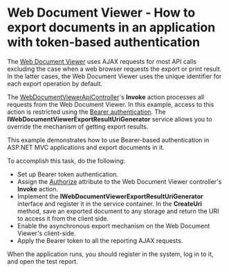 # Web Document Viewer - How to export documents in an application with token-based authentication

The [Web Document Viewer](https://documentation.devexpress.com/AspNet/114491/ASP-NET-MVC-Extensions/Reporting/Document-Viewer/HTML5-Document-Viewer) uses AJAX requests for most API calls excluding the case when a web browser requests the export or print result. In the latter cases, the Web Document Viewer uses the unique identifier for each export operation by default.

The [WebDocumentViewerApiController](https://documentation.devexpress.com/AspNet/DevExpress.Web.Mvc.Controllers.WebDocumentViewerApiController.Invoke.method)'s **Invoke** action processes all requests from the Web Document Viewer. In this example, access to this action is restricted using the [Bearer authentication](https://docs.microsoft.com/en-us/aspnet/web-api/overview/security/individual-accounts-in-web-api).
The **IWebDocumentViewerExportResultUriGenerator** service allows you to override the mechanism of getting export results. 

This example demonstrates how to use Bearer-based authentication in ASP.NET MVC applications and export documents in it.

To accomplish this task, do the following:
- Set up Bearer token authentication.
- Assign the [Authorize](https://docs.microsoft.com/en-us/dotnet/api/system.web.mvc.authorizeattribute) attribute to the Web Document Viewer controller's **Invoke** action.
- Implement the **IWebDocumentViewerExportResultUriGenerator** interface and register it in the service container. In the **CreateUri** method, save an exported document to any storage and return the URI to access it from the client side.
- Enable the asynchronous export mechanism on the Web Document Viewer's client-side.
- Apply the Bearer token to all the reporting AJAX requests.

When the application runs, you should register in the system, log in to it, and open the test report.
